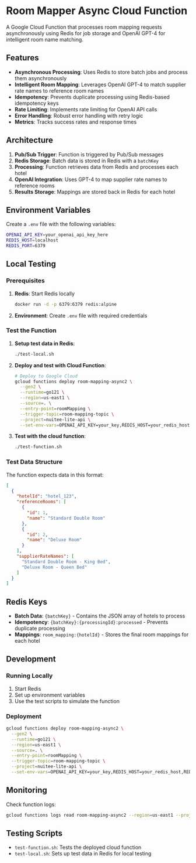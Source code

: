 # Room Mapper Async Cloud Function

A Google Cloud Function that processes room mapping requests asynchronously using Redis for job storage and OpenAI GPT-4 for intelligent room name matching.

## Features

- **Asynchronous Processing**: Uses Redis to store batch jobs and process them asynchronously
- **Intelligent Room Mapping**: Leverages OpenAI GPT-4 to match supplier rate names to reference room names
- **Idempotency**: Prevents duplicate processing using Redis-based idempotency keys
- **Rate Limiting**: Implements rate limiting for OpenAI API calls
- **Error Handling**: Robust error handling with retry logic
- **Metrics**: Tracks success rates and response times

## Architecture

1. **Pub/Sub Trigger**: Function is triggered by Pub/Sub messages
2. **Redis Storage**: Batch data is stored in Redis with a `batchKey`
3. **Processing**: Function retrieves data from Redis and processes each hotel
4. **OpenAI Integration**: Uses GPT-4 to map supplier rate names to reference rooms
5. **Results Storage**: Mappings are stored back in Redis for each hotel

## Environment Variables

Create a `.env` file with the following variables:

```bash
OPENAI_API_KEY=your_openai_api_key_here
REDIS_HOST=localhost
REDIS_PORT=6379
```

## Local Testing

### Prerequisites

1. **Redis**: Start Redis locally
   ```bash
   docker run -d -p 6379:6379 redis:alpine
   ```

2. **Environment**: Create `.env` file with required credentials

### Test the Function

1. **Setup test data in Redis**:
   ```bash
   ./test-local.sh
   ```

2. **Deploy and test with Cloud Function**:
   ```bash
   # Deploy to Google Cloud
   gcloud functions deploy room-mapping-async2 \
     --gen2 \
     --runtime=go121 \
     --region=us-east1 \
     --source=. \
     --entry-point=roomMapping \
     --trigger-topic=room-mapping-topic \
     --project=nuitee-lite-api \
     --set-env-vars=OPENAI_API_KEY=your_key,REDIS_HOST=your_redis_host,REDIS_PORT=6379
   ```

3. **Test with the cloud function**:
   ```bash
   ./test-function.sh
   ```

### Test Data Structure

The function expects data in this format:

```json
[
  {
    "hotelId": "hotel_123",
    "referenceRooms": [
      {
        "id": 1,
        "name": "Standard Double Room"
      },
      {
        "id": 2,
        "name": "Deluxe Room"
      }
    ],
    "supplierRateNames": [
      "Standard Double Room - King Bed",
      "Deluxe Room - Queen Bed"
    ]
  }
]
```

## Redis Keys

- **Batch Data**: `{batchKey}` - Contains the JSON array of hotels to process
- **Idempotency**: `{batchKey}:{processingId}:processed` - Prevents duplicate processing
- **Mappings**: `room_mapping:{hotelId}` - Stores the final room mappings for each hotel

## Development

### Running Locally

1. Start Redis
2. Set up environment variables
3. Use the test scripts to simulate the function

### Deployment

```bash
gcloud functions deploy room-mapping-async2 \
  --gen2 \
  --runtime=go121 \
  --region=us-east1 \
  --source=. \
  --entry-point=roomMapping \
  --trigger-topic=room-mapping-topic \
  --project=nuitee-lite-api \
  --set-env-vars=OPENAI_API_KEY=your_key,REDIS_HOST=your_redis_host,REDIS_PORT=6379
```

## Monitoring

Check function logs:
```bash
gcloud functions logs read room-mapping-async2 --region=us-east1 --project=nuitee-lite-api --limit=50
```

## Testing Scripts

- `test-function.sh`: Tests the deployed cloud function
- `test-local.sh`: Sets up test data in Redis for local testing 